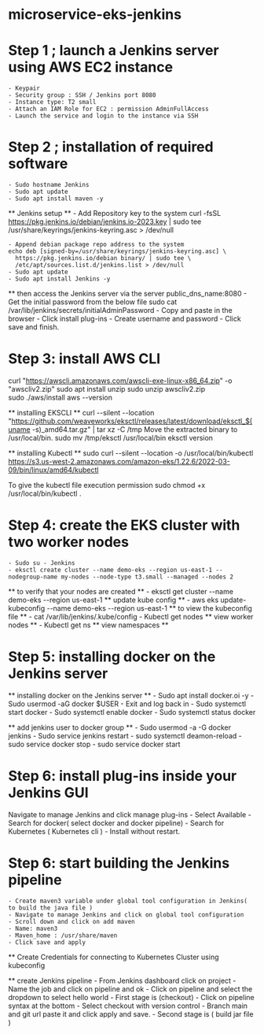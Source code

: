 # microservice-eks-jenkins
# Step 1 ; launch a Jenkins server using AWS EC2 instance
	- Keypair
	- Security group : SSH / Jenkins port 8080
	- Instance type: T2 small
	- Attach an IAM Role for EC2 : permission AdminFullAccess
	- Launch the service and login to the instance via SSH

# Step 2 ; installation of required software 
	- Sudo hostname Jenkins
	- Sudo apt update
	- Sudo apt install maven -y
** Jenkins setup **
	- Add Repository key to the system
	curl -fsSL https://pkg.jenkins.io/debian/jenkins.io-2023.key | sudo tee \
	  /usr/share/keyrings/jenkins-keyring.asc > /dev/null
	
	- Append debian package repo address to the system
	echo deb [signed-by=/usr/share/keyrings/jenkins-keyring.asc] \
	  https://pkg.jenkins.io/debian binary/ | sudo tee \
	  /etc/apt/sources.list.d/jenkins.list > /dev/null
	- Sudo apt update 
	- Sudo apt install Jenkins -y
** then access the Jenkins server via the server public_dns_name:8080
	- Get the initial password from the below file
	sudo cat /var/lib/jenkins/secrets/initialAdminPassword
	- Copy and paste in the browser
	- Click install plug-ins
	- Create username and password 
	- Click save and finish.

# Step 3: install AWS CLI 
curl "https://awscli.amazonaws.com/awscli-exe-linux-x86_64.zip" -o "awscliv2.zip" 
sudo apt install unzip
sudo unzip awscliv2.zip  
sudo ./aws/install
aws --version

** installing EKSCLI **
curl --silent --location "https://github.com/weaveworks/eksctl/releases/latest/download/eksctl_$(uname -s)_amd64.tar.gz" | tar xz -C /tmp
Move the extracted binary to /usr/local/bin. 
sudo mv /tmp/eksctl /usr/local/bin
eksctl version

** installing Kubectl **
sudo curl --silent --location -o /usr/local/bin/kubectl   https://s3.us-west-2.amazonaws.com/amazon-eks/1.22.6/2022-03-09/bin/linux/amd64/kubectl

To give the kubectl file execution permission
sudo chmod +x /usr/local/bin/kubectl .

# Step 4: create the EKS cluster with two worker nodes
	- Sudo su - Jenkins
	- eksctl create cluster --name demo-eks --region us-east-1 --nodegroup-name my-nodes --node-type t3.small --managed --nodes 2 
** to verify that your nodes are created **
	- eksctl get cluster --name demo-eks --region us-east-1
** update kube config **
	- aws eks update-kubeconfig --name demo-eks --region us-east-1
** to view the kubeconfig file  **
	- cat  /var/lib/jenkins/.kube/config
	- Kubectl get nodes               ** view worker nodes **
	- Kubectl get ns                      ** view namespaces **



# Step 5: installing docker on the Jenkins server
** installing docker on the Jenkins server **
	- Sudo apt install docker.oi -y
	- Sudo usermod -aG docker $USER
	- Exit and log back in
	- Sudo systemctl start docker
	- Sudo systemctl enable docker
	- Sudo systemctl status docker

** add jenkins user to docker group **
	- Sudo usermod -a -G docker jenkins
	- Sudo service jenkins restart 
	-  sudo systemctl deamon-reload 
	- sudo service docker stop 
	-  sudo service docker start  

# Step 6: install plug-ins inside your Jenkins GUI
Navigate to manage Jenkins  and click manage plug-ins
	- Select Available 
	- Search for docker( select docker and docker pipeline)
	- Search for Kubernetes ( Kubernetes cli )
	- Install without restart.

# Step 6: start building the Jenkins pipeline
	- Create maven3 variable under global tool configuration in Jenkins( to build the java file )
	- Navigate to manage Jenkins and click on global tool configuration
	- Scroll down and click on add maven
	- Name: maven3
	- Maven_home : /usr/share/maven
	- Click save and apply

** Create Credentials for connecting to Kubernetes Cluster using kubeconfig


** create Jenkins pipeline
	- From Jenkins dashboard click on project
	- Name the job and click on pipeline and ok
	- Click on pipeline and select the dropdown to select hello world
	- First stage is (checkout)
	- Click on pipeline syntax at the bottom 
	- Select checkout with version control
	- Branch main and git url  paste it and click apply and save.
	- Second stage is ( build jar file )
	
	


	





